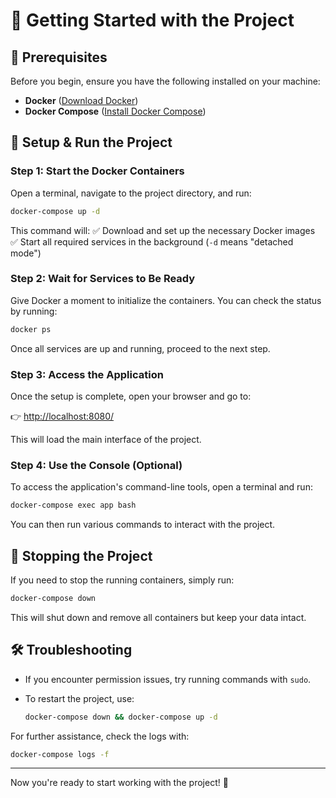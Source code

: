 # 🚀 Getting Started with the Project

## 📌 Prerequisites
Before you begin, ensure you have the following installed on your machine:
- **Docker** ([Download Docker](https://docs.docker.com/get-docker/))
- **Docker Compose** ([Install Docker Compose](https://docs.docker.com/compose/install/))

## 🔧 Setup & Run the Project

### Step 1: Start the Docker Containers
Open a terminal, navigate to the project directory, and run:

```sh
docker-compose up -d
```

This command will:
✅ Download and set up the necessary Docker images  
✅ Start all required services in the background (`-d` means "detached mode")

### Step 2: Wait for Services to Be Ready
Give Docker a moment to initialize the containers. You can check the status by running:

```sh
docker ps
```

Once all services are up and running, proceed to the next step.

### Step 3: Access the Application
Once the setup is complete, open your browser and go to:

👉 [http://localhost:8080/](http://localhost:8080/)

This will load the main interface of the project.

### Step 4: Use the Console (Optional)
To access the application's command-line tools, open a terminal and run:

```sh
docker-compose exec app bash
```

You can then run various commands to interact with the project.

## 🛑 Stopping the Project
If you need to stop the running containers, simply run:

```sh
docker-compose down
```

This will shut down and remove all containers but keep your data intact.

## 🛠 Troubleshooting
- If you encounter permission issues, try running commands with `sudo`.
- To restart the project, use:

  ```sh
  docker-compose down && docker-compose up -d
  ```

For further assistance, check the logs with:

```sh
docker-compose logs -f
```

---

Now you're ready to start working with the project! 🚀


